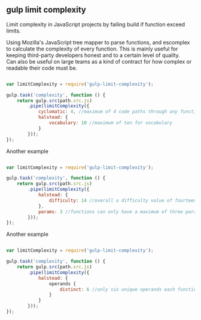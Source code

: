 gulp limit complexity
-----------------------

Limit complexity in JavaScript projects by failing build if function exceed limits.

Using Mozilla's JavaScript tree mapper to parse functions, and escomplex to calculate the complexity of every function.
This is mainly useful for keeping third-party developers honest and to a certain level of quality.  
Can also be useful on large teams as a kind of contract for how complex or readable their code must be.

```JavaScript

var limitComplexity = require('gulp-limit-complexity');

gulp.task('complexity', function () {
    return gulp.src(path.src.js)
        .pipe(limitComplexity({
            cyclomatic: 4, //maximum of 4 code paths through any function
            halstead: {
                vocabulary: 10 //maximum of ten for vocabulary
            }
        }));
});

```

Another example

```JavaScript

var limitComplexity = require('gulp-limit-complexity');

gulp.task('complexity', function () {
    return gulp.src(path.src.js)
        .pipe(limitComplexity({
            halstead: {
                difficulty: 14 //overall a difficulty value of fourteen to understand
            },
            params: 3 //functions can only have a maximum of three parameters
        }));
});

```


Another example

```JavaScript

var limitComplexity = require('gulp-limit-complexity');

gulp.task('complexity', function () {
    return gulp.src(path.src.js)
        .pipe(limitComplexity({
            halstead: {
                operands {
                    distinct: 6 //only six unique operands each function
                }
            }
        }));
});

```